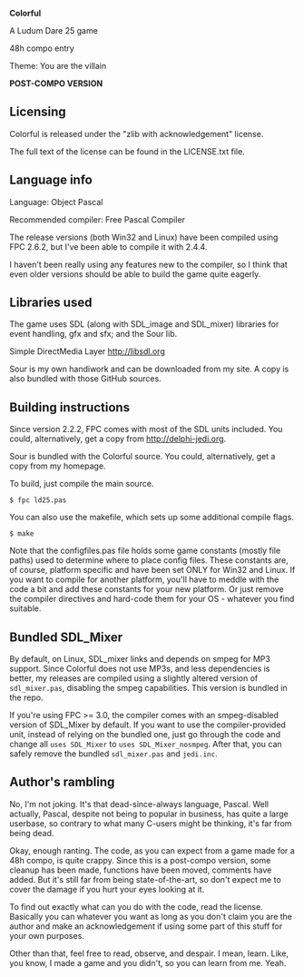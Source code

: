 **Colorful**

A Ludum Dare 25 game

48h compo entry

Theme: You are the villain

__**POST-COMPO VERSION**__


Licensing
---------------------------
Colorful is released under the "zlib with acknowledgement" license.

The full text of the license can be found in the LICENSE.txt file.


Language info
-----------------------
Language: Object Pascal

Recommended compiler: Free Pascal Compiler

The release versions (both Win32 and Linux) have been compiled 
using FPC 2.6.2, but I've been able to compile it with 2.4.4.

I haven't been really using any features new to the compiler,
so I think that even older versions should be able to build
the game quite eagerly.


Libraries used
----------------------
The game uses SDL (along with SDL_image and SDL_mixer) libraries
for event handling, gfx and sfx; and the Sour lib.

Simple DirectMedia Layer
http://libsdl.org

Sour is my own handiwork and can be downloaded from my site. A copy is also bundled with those GitHub sources.


Building instructions
-----------------
Since version 2.2.2, FPC comes with most of the SDL units included.
You could, alternatively, get a copy from http://delphi-jedi.org.

Sour is bundled with the Colorful source.
You could, alternatively, get a copy from my homepage.

To build, just compile the main source.
    
    $ fpc ld25.pas

You can also use the makefile, which sets up some additional compile flags.
    
    $ make

Note that the configfiles.pas file holds some game constants (mostly
file paths) used to determine where to place config files. These
constants are, of course, platform specific and have been set ONLY
for Win32 and Linux. If you want to compile for another platform,
you'll have to meddle with the code a bit and add these constants for
your new platform. Or just remove the compiler directives and hard-code
them for your OS - whatever you find suitable.


Bundled SDL_Mixer
-----------------
By default, on Linux, SDL_mixer links and depends on smpeg for MP3 support.
Since Colorful does not use MP3s, and less dependencies is better, 
my releases are compiled using a slightly altered version of `sdl_mixer.pas`,
disabling the smpeg capabilities. This version is bundled in the repo.

If you're using FPC >= 3.0, the compiler comes with an smpeg-disabled
version of SDL_Mixer by default. If you want to use the compiler-provided
unit, instead of relying on the bundled one, just go through the code
and change all `uses SDL_Mixer` to `uses SDL_Mixer_nosmpeg`. After that, you
can safely remove the bundled `sdl_mixer.pas` and `jedi.inc`.


Author's rambling
-------------------
No, I'm not joking. It's that dead-since-always language, Pascal.
Well actually, Pascal, despite not being to popular in business,
has quite a large userbase, so contrary to what many C-users might
be thinking, it's far from being dead.

Okay, enough ranting. The code, as you can expect from a game made
for a 48h compo, is quite crappy. Since this is a post-compo version,
some cleanup has been made, functions have been moved, comments have
added. But it's still far from being state-of-the-art, so don't
expect me to cover the damage if you hurt your eyes looking at it.

To find out exactly what can you do with the code, read the license. 
Basically you can whatever you want as long as you don't claim you
are the author and make an acknowledgement if using some part of this
stuff for your own purposes.

Other than that, feel free to read, observe, and despair. I mean, learn.
Like, you know, I made a game and you didn't, so you can learn from me.
Yeah.
